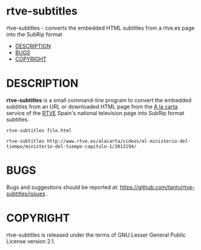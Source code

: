 # rtve-subtitles
rtve-subtitles - converts the embedded HTML subtitles from a rtve.es
page into the SubRip format

- [DESCRIPTION](#description)
- [BUGS](#bugs)
- [COPYRIGHT](#copyright)

# DESCRIPTION
**rtve-subtitles** is a small command-line program to convert the
embedded subtitles from an URL or downloaded HTML page from the [A la
carta](http://www.rtve.es/alacarta/) service of the
[RTVE](http://www.rtve.es) Spain's national television page into
SubRip format subtitles.

    rtve-subtitles file.html

    rtve-subtitles http://www.rtve.es/alacarta/videos/el-ministerio-del-tiempo/ministerio-del-tiempo-capitulo-1/3013194/

# BUGS

Bugs and suggestions should be reported at:
<https://github.com/tanty/rtve-subtitles/issues> .

# COPYRIGHT

rtve-subtitles is released under the terms of GNU Lesser General
Public License version 2.1.
